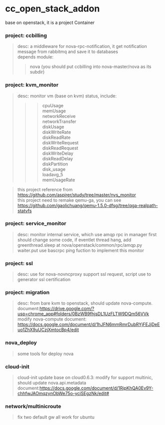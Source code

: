 cc_open_stack_addon
====================

base on openstack, it is a project Container  

### project: ccbilling  
>desc:   a middleware for nova-rpc-notification, it get notification message from rabbitmq and save it to databases  
>depends module:  
>>nova   (you should put ccbilling into nova-master/nova  as its subdir)  

### project: kvm_monitor
>desc:   monitor vm (base on kvm)  status, include:
>>>cpuUsage  
>>>memUsage  
>>>networkReceive  
>>>networkTransfer  
>>>diskUsage  
>>>diskWriteRate  
>>>diskReadRate  
>>>diskWriteRequest  
>>>diskReadRequest  
>>>diskWriteDelay  
>>>diskReadDelay  
>>>diskPartition  
>>>disk_usage  
>>>loadavg_5  
>>>memUsageRate  

>this project reference from https://github.com/aspirer/study/tree/master/nvs_monitor  
>this project need to remake qemu-ga, you can see https://github.com/gaolichuang/qemu-1.5.0-dfsg/tree/qga-realpath-statvfs

### project: service_monitor
>desc: monitor internal service, which use amqp rpc in manager
>first should change some code, if eventlet thread hang, add greenthread.sleep at  nova/openstack/common/rpc/amqp.py  waiter.put
>use bascrpc ping fuction to implement this monitor

### project: ssl  
>desc:   use for nova-novncproxy support ssl request, script use to generator ssl certification

### project: migration
>desc: from bare kvm to openstack, should update nova-compute.
>document:https://drive.google.com/?usp=chrome_app#folders/0BzWB9fhjsDL1UzFLTW9DQm56VVk
>modify nova-compute document: https://docs.google.com/document/d/1hJFN6mmRmrDubRYjFEJjDeEuo1ZhX9uUCzjXmtocBp4/edit
###  nova_deploy
>some tools for deploy nova
###  cloud-init
>cloud-init update base on cloud0.6.3: modify for support multinic, should update nova.api.metadata
>document:https://docs.google.com/document/d/1RipKhQA0Ev9Y-chhfwJAOmqzynObWe75o-yciSEgzNk/edit#

### network/multinicroute
>fix two default gw all work for ubuntu

